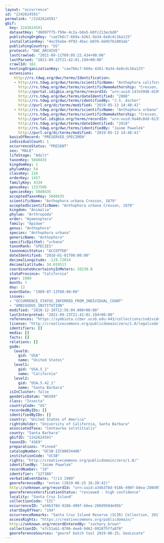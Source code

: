 ```yaml
---
layout: "occurrence"
id: "2242624591"
permalink: "/2242624591"
gbif:
  key: 2242624591
  datasetKey: "d6097f75-f99e-4c2a-b8a5-b0fc213ecbd0"
  publishingOrgKey: "cae7b6c7-669a-4261-9a34-6e8cdc16a125"
  installationKey: "4ec55ebe-9f92-45ec-b076-dd45f61003ab"
  publishingCountry: "US"
  protocol: "DWC_ARCHIVE"
  lastCrawled: "2021-09-11T09:05:22.434+00:00"
  lastParsed: "2021-09-23T21:42:01.194+00:00"
  crawlId: 161
  hostingOrganizationKey: "cae7b6c7-669a-4261-9a34-6e8cdc16a125"
  extensions:
    http://rs.tdwg.org/dwc/terms/Identification:
    - http://rs.tdwg.org/dwc/terms/scientificName: "Anthophora californica"
      http://rs.tdwg.org/dwc/terms/scientificNameAuthorship: "Cresson, 1869"
      http://portal.idigbio.org/terms/recordId: "urn:uuid:147e5998-d195-4126-a2b2-b8da0d9a9b19"
      http://rs.tdwg.org/dwc/terms/dateIdentified: "2008"
      http://rs.tdwg.org/dwc/terms/identifiedBy: "J.S. Ascher"
      http://purl.org/dc/terms/modified: "2019-05-13 14:48:41"
    - http://rs.tdwg.org/dwc/terms/scientificName: "Anthophora urbana"
      http://rs.tdwg.org/dwc/terms/scientificNameAuthorship: "Cresson, 1878"
      http://portal.idigbio.org/terms/recordId: "urn:uuid:9a48c8dd-6135-45ed-9934-298b1e826180"
      http://rs.tdwg.org/dwc/terms/dateIdentified: "2018"
      http://rs.tdwg.org/dwc/terms/identifiedBy: "Jaime Pawelek"
      http://purl.org/dc/terms/modified: "2019-05-13 14:48:41"
  basisOfRecord: "PRESERVED_SPECIMEN"
  individualCount: 1
  occurrenceStatus: "PRESENT"
  sex: "MALE"
  lifeStage: "Adult"
  taxonKey: 5040435
  kingdomKey: 1
  phylumKey: 54
  classKey: 216
  orderKey: 1457
  familyKey: 4334
  genusKey: 1337506
  speciesKey: 5040435
  acceptedTaxonKey: 5040435
  scientificName: "Anthophora urbana Cresson, 1879"
  acceptedScientificName: "Anthophora urbana Cresson, 1879"
  kingdom: "Animalia"
  phylum: "Arthropoda"
  order: "Hymenoptera"
  family: "Apidae"
  genus: "Anthophora"
  species: "Anthophora urbana"
  genericName: "Anthophora"
  specificEpithet: "urbana"
  taxonRank: "SPECIES"
  taxonomicStatus: "ACCEPTED"
  dateIdentified: "2018-01-01T00:00:00"
  decimalLongitude: -119.72834
  decimalLatitude: 34.019513
  coordinateUncertaintyInMeters: 20230.0
  stateProvince: "California"
  year: 1989
  month: 7
  day: 13
  eventDate: "1989-07-13T00:00:00"
  issues:
  - "OCCURRENCE_STATUS_INFERRED_FROM_INDIVIDUAL_COUNT"
  - "AMBIGUOUS_INSTITUTION"
  modified: "2020-12-28T12:56:04.000+00:00"
  lastInterpreted: "2021-09-23T21:42:01.194+00:00"
  references: "https://symbiota.ccber.ucsb.edu:443/collections/individual/index.php?occid=127386"
  license: "http://creativecommons.org/publicdomain/zero/1.0/legalcode"
  identifiers: []
  media: []
  facts: []
  relations: []
  gadm:
    level0:
      gid: "USA"
      name: "United States"
    level1:
      gid: "USA.5_1"
      name: "California"
    level2:
      gid: "USA.5.42_1"
      name: "Santa Barbara"
  isInCluster: false
  geodeticDatum: "WGS84"
  class: "Insecta"
  countryCode: "US"
  recordedByIDs: []
  identifiedByIDs: []
  country: "United States of America"
  rightsHolder: "University of California, Santa Barbara"
  associatedTaxa: "Centaurea solstitialis"
  county: "Santa Barbara"
  gbifID: "2242624591"
  taxonID: "4369"
  preparations: "Pinned"
  catalogNumber: "UCSB-IZC00034486"
  institutionCode: "UCSB"
  rights: "http://creativecommons.org/publicdomain/zero/1.0/"
  identifiedBy: "Jaime Pawelek"
  recordNumber: "19"
  identifier: "127386"
  verbatimEventDate: "7/13 1989"
  georeferencedBy: "entan (2019-06-25 16:20:42)"
  http://unknown.org/recordId: "urn:uuid:a34b378d-918b-490f-b6ea-280d950de95b"
  georeferenceVerificationStatus: "reviewed - high confidence"
  locality: "Santa Cruz Island"
  collectionCode: "IZC"
  occurrenceID: "a34b378d-918b-490f-b6ea-280d950de95b"
  startDayOfYear: "194"
  occurrenceRemarks: "Santa Cruz Island Reserve (SCIR) Collection, 2017"
  accessRights: "https://creativecommons.org/publicdomain/"
  http://unknown.org/recordEnteredBy: "zachary_brown"
  collectionID: "e7c51ab1-870b-4ee8-9d62-092875ffa870"
  georeferenceSources: "georef batch tool 2019-06-25; GeoLocate"
---
```

